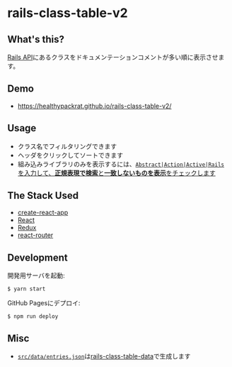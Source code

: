 # rails-class-table-v2

## What's this?

[Rails API](https://api.rubyonrails.org)にあるクラスをドキュメンテーションコメントが多い順に表示させます。

## Demo

  * <https://healthypackrat.github.io/rails-class-table-v2/>

## Usage

  * クラス名でフィルタリングできます
  * ヘッダをクリックしてソートできます
  * 組み込みライブラリのみを表示するには、[`Abstract|Action|Active|Rails`を入力して、**正規表現で検索**と**一致しないものを表示**をチェックします](https://healthypackrat.github.io/rails-class-table-v2/#/search?filterKey=Abstract%7CAction%7CActive%7CRails&hideNoDoc=true&invertResult=true&useRegExp=true)

## The Stack Used

  * [create-react-app](https://create-react-app.dev/)
  * [React](https://reactjs.org/)
  * [Redux](https://redux.js.org/)
  * [react-router](https://reacttraining.com/react-router/)

## Development

開発用サーバを起動:

```
$ yarn start
```

GitHub Pagesにデプロイ:

```
$ npm run deploy
```

## Misc

  * [`src/data/entries.json`](src/data/entries.json)は[rails-class-table-data](https://github.com/healthypackrat/rails-class-table-data)で生成します
